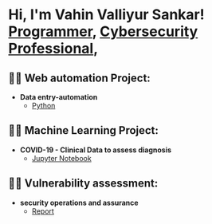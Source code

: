 <h1>Hi, I'm Vahin Valliyur Sankar! <br/><a href="https://github.com/joshmadakor1">Programmer</a>, <a href="https://www.linkedin.com/in/vahinsankar007/">Cybersecurity Professional</a>, 

<h2>👨‍💻 Web automation Project:</h2>

- <b>Data entry-automation</b>
  - [Python](https://github.com/vahin-git/data-automation)

<h2>👨‍💻 Machine Learning Project:</h2>

- <b>COVID-19 - Clinical Data to assess diagnosis</b>
  - [Jupyter Notebook](https://github.com/vahin-git/machine-learning-project/tree/main)

<h2>👨‍💻 Vulnerability assessment:</h2>

- <b>security operations and assurance</b>
  - [Report](https://github.com/vahin-git/SOA-report/tree/main)
<!--
**joshmadakor1/joshmadakor1** is a ✨ _special_ ✨ repository because its `README.md` (this file) appears on your GitHub profile.

Here are some ideas to get you started:

- 🔭 I’m currently working on ...
- 🌱 I’m currently learning ...
- 👯 I’m looking to collaborate on ...
- 🤔 I’m looking for help with ...
- 💬 Ask me about ...
- 📫 How to reach me: ...
- 😄 Pronouns: ...
- ⚡ Fun fact: ...
-->
